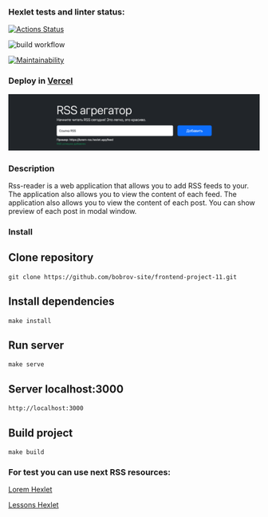 ### Hexlet tests and linter status:
[![Actions Status](https://github.com/bobrov-site/frontend-project-11/actions/workflows/hexlet-check.yml/badge.svg)](https://github.com/bobrov-site/frontend-project-11/actions)

![build workflow](https://github.com/bobrov-site/frontend-project-11/actions/workflows/build.yml/badge.svg)

[![Maintainability](https://api.codeclimate.com/v1/badges/92ea574d86b929b45b52/maintainability)](https://codeclimate.com/github/bobrov-site/frontend-project-11/maintainability)

### Deploy in [Vercel](https://frontend-project-11-drab-eight.vercel.app)

![preview.png](src/preview.png)

### Description

Rss-reader is a web application that allows you to add RSS feeds to your. The application also allows you to view the content of each feed. The application also allows you to view the content of each post. You can show preview of each post in modal window.

### Install

## Clone repository
    git clone https://github.com/bobrov-site/frontend-project-11.git

## Install dependencies

    make install

## Run server
    make serve

## Server localhost:3000
    http://localhost:3000

## Build project

    make build

### For test you can use next RSS resources:
[Lorem Hexlet](https://lorem-rss.hexlet.app/feed)

[Lessons Hexlet](https://ru.hexlet.io/lessons.rss)